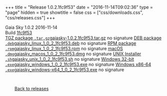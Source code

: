 +++
title = "Release 1.0.2.1fc9f53"
date = "2016-11-14T09:02:36"
type = "page"
hidden = true
showtitle = false
css = ["css/downloads.css", "css/releases.css"]
+++

<div class="download-container">
<div id="download-title">
<i class="gs-mdi-tag"></i>
Gaia Sky <span class="downloads-version">1.0.2</span> 
<time class="downloads-releasedate" datetime="2016-11-14T09:02:36" title="Published: 2016-11-14T09:02:36"><i class="gs-mdi-calendar"></i> 2016-11-14</time>
<div class="downloads-build">Build <a href='https://codeberg.org/gaiasky/gaiasky/commit/1fc9f53' target='_blank'>1fc9f53</a></div></div>
<div class="download-section">
<a href="https://gaia.ari.uni-heidelberg.de/gaiasky/releases/1.0.2.1fc9f53/gaiasky-1.0.2.1fc9f53.tar.gz" class="download-button"><i class="gs-mdi-zip-box icon-button"></i> TGZ package <code>.tar.gz</code><span class="download-sub">gaiasky-1.0.2.1fc9f53.tar.gz</span></a>
<span class="signature">no signature</span>
<a href="https://gaia.ari.uni-heidelberg.de/gaiasky/releases/1.0.2.1fc9f53/gaiasky_linux_1_0_2_1fc9f53.deb" class="download-button"><i class="gs-mdi-debian icon-button"></i> DEB package <code>.deb</code><span class="download-sub">gaiasky_linux_1_0_2_1fc9f53.deb</span></a>
<span class="signature">no signature</span>
<a href="https://gaia.ari.uni-heidelberg.de/gaiasky/releases/1.0.2.1fc9f53/gaiasky_linux_1_0_2_1fc9f53.rpm" class="download-button"><i class="gs-mdi-fedora icon-button"></i> RPM package <code>.rpm</code><span class="download-sub">gaiasky_linux_1_0_2_1fc9f53.rpm</span></a>
<span class="signature">no signature</span>
<a href="https://gaia.ari.uni-heidelberg.de/gaiasky/releases/1.0.2.1fc9f53/gaiasky_macos_1_0_2_1fc9f53.dmg" class="download-button"><i class="gs-fa6-brands-apple icon-button"></i> macOS <code>.dmg</code><span class="download-sub">gaiasky_macos_1_0_2_1fc9f53.dmg</span></a>
<span class="signature">no signature</span>
<a href="https://gaia.ari.uni-heidelberg.de/gaiasky/releases/1.0.2.1fc9f53/gaiasky_unix_1_0_2_1fc9f53.sh" class="download-button"><i class="gs-token-unix icon-button"></i> UNIX Installer <code>.sh</code><span class="download-sub">gaiasky_unix_1_0_2_1fc9f53.sh</span></a>
<span class="signature">no signature</span>
<a href="https://gaia.ari.uni-heidelberg.de/gaiasky/releases/1.0.2.1fc9f53/gaiasky_windows_1_0_2_1fc9f53.exe" class="download-button"><i class="gs-fa6-brands-windows icon-button"></i> Windows 32-bit <code>.exe</code><span class="download-sub">gaiasky_windows_1_0_2_1fc9f53.exe</span></a>
<span class="signature">no signature</span>
<a href="https://gaia.ari.uni-heidelberg.de/gaiasky/releases/1.0.2.1fc9f53/gaiasky_windows-x64_1_0_2_1fc9f53.exe" class="download-button"><i class="gs-fa6-brands-windows icon-button"></i> Windows x86-64 <code>.exe</code><span class="download-sub">gaiasky_windows-x64_1_0_2_1fc9f53.exe</span></a>
<span class="signature">no signature</span>
</div>
</div>

<p class="center-text" style="padding: 30px;"><a href="/downloads/releases"><i class="gs-mdi-arrow-left-bold-circle"></i> Back to releases</a>
</p>
